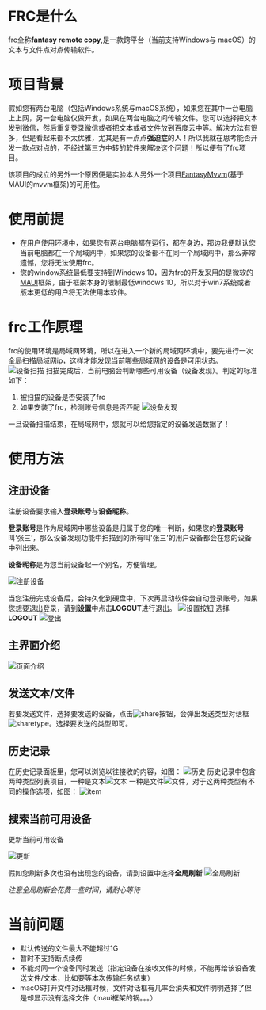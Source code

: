 # FRC是什么
frc全称**fantasy remote copy**,是一款跨平台（当前支持Windows与 macOS）的文本与文件点对点传输软件。

# 项目背景
假如您有两台电脑（包括Windows系统与macOS系统），如果您在其中一台电脑上上网，另一台电脑仅做开发，如果在两台电脑之间传输文件。您可以选择把文本发到微信，然后重复登录微信或者把文本或者文件放到百度云中等。解决方法有很多，但是看起来都不太优雅，尤其是有一点点**强迫症**的人！所以我就在思考能否开发一款点对点的，不经过第三方中转的软件来解决这个问题！所以便有了frc项目。

该项目的成立的另外一个原因便是实验本人另外一个项目[FantasyMvvm](https://github.com/Snsaiu/FantasyMvvm.git)(基于MAUI的mvvm框架)的可用性。

# 使用前提
* 在用户使用环境中，如果您有两台电脑都在运行，都在身边，那边我便默认您当前电脑都在一个局域网中，如果您的设备都不在同一个局域网中，那么非常遗憾，您将无法使用frc。
* 您的window系统最低要支持到Windows 10，因为frc的开发采用的是微软的[MAUI](https://learn.microsoft.com/zh-cn/dotnet/maui/what-is-maui?view=net-maui-7.0)框架，由于框架本身的限制最低windows 10，所以对于win7系统或者版本更低的用户将无法使用本软件。

# frc工作原理
frc的使用环境是局域网环境，所以在进入一个新的局域网环境中，要先进行一次全局扫描局域网ip，这样才能发现当前哪些局域网的设备是可用状态。
![设备扫描](./readmeAssets/deviceScan.jpg)
扫描完成后，当前电脑会判断哪些可用设备（设备发现）。判定的标准如下：
1. 被扫描的设备是否安装了frc
2. 如果安装了frc，检测账号信息是否匹配
![设备发现](./readmeAssets/devicediscovertflow.jpg)

一旦设备扫描结束，在局域网中，您就可以给您指定的设备发送数据了！

# 使用方法

## 注册设备

注册设备要求输入**登录账号**与**设备昵称**。

**登录账号**是作为局域网中哪些设备是归属于您的唯一判断，如果您的**登录账号**叫‘张三’，那么设备发现功能中扫描到的所有叫'张三'的用户设备都会在您的设备中列出来。

**设备昵称**是为您当前设备起一个别名，方便管理。

![注册设备](./readmeAssets/loginpage.jpg)

当您注册完成设备后，会持久化到硬盘中，下次再启动软件会自动登录账号，如果您想要退出登录，请到**设置**中点击**LOGOUT**进行退出。
![设置按钮](./readmeAssets/selectsetting.jpg)
选择**LOGOUT**
![登出](./readmeAssets/logout.jpg)

## 主界面介绍

![页面介绍](./readmeAssets/pagesolo.jpg)
## 发送文本/文件
若要发送文件，选择要发送的设备，点击![share](./readmeAssets/share.jpg)按钮，会弹出发送类型对话框![sharetype](./readmeAssets/sharetype.jpg)。选择要发送的类型即可。

## 历史记录

在历史记录面板里，您可以浏览以往接收的内容，如图：
![历史](./readmeAssets/list.jpg)
历史记录中包含两种类型列表项目，一种是文本![文本](./readmeAssets/a.jpg)
一种是文件![文件](./readmeAssets/file.jpg)，对于这两种类型有不同的操作选项，如图：
![item](./readmeAssets/item.jpg)

## 搜索当前可用设备
更新当前可用设备

![更新](./readmeAssets/update.jpg)

假如您刷新多次也没有出现您的设备，请到设置中选择**全局刷新**
![全局刷新](./readmeAssets/gl.jpg)

*注意全局刷新会花费一些时间，请耐心等待*



# 当前问题
* 默认传送的文件最大不能超过1G
* 暂时不支持断点续传
* 不能对同一个设备同时发送（指定设备在接收文件的时候，不能再给该设备发送文件/文本，比如要等本次传输任务结束）
* macOS打开文件对话框时候，文件对话框有几率会消失和文件明明选择了但是却显示没有选择文件（maui框架的锅。。。）